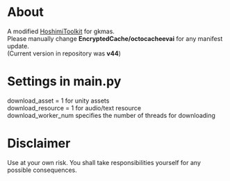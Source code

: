 # About
A modified [HoshimiToolkit](https://github.com/MalitsPlus/HoshimiToolkit) for gkmas.</br>
Please manually change **EncryptedCache/octocacheevai** for any manifest update.</br>
(Current version in repository was **v44**)

# Settings in main.py
download_asset = 1 for unity assets </br>
download_resource = 1 for audio/text resource</br>
download_worker_num specifies the number of threads for downloading

# Disclaimer
Use at your own risk.
You shall take responsibilities yourself for any possible consequences.
